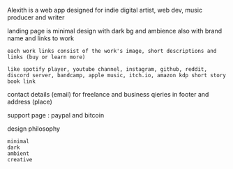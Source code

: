 Alexith is a web app designed for indie digital artist, web dev, music producer and writer

landing page is minimal design with dark bg and ambience also with brand name and links to work

	each work links consist of the work's image, short descriptions and links (buy or learn more)

	like spotify player, youtube channel, instagram, github, reddit, discord server, bandcamp, apple music, itch.io, amazon kdp short story book link

contact details (email) for freelance and business qieries in footer and address (place)

support page : paypal and bitcoin


design philosophy

    minimal
    dark
    ambient
    creative

